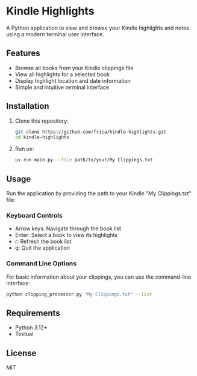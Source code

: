 # Kindle Highlights

A Python application to view and browse your Kindle highlights and notes using a modern terminal user interface.

## Features

- Browse all books from your Kindle clippings file
- View all highlights for a selected book
- Display highlight location and date information
- Simple and intuitive terminal interface

## Installation

1. Clone this repository:
   ```bash
   git clone https://github.com/frica/kindle-highlights.git
   cd kindle-highlights
   
2. Run uv:
   ```bash
   uv run main.py --file path/to/your/My Clippings.txt

## Usage
Run the application by providing the path to your Kindle "My Clippings.txt" file:

### Keyboard Controls
* Arrow keys: Navigate through the book list
* Enter: Select a book to view its highlights
* r: Refresh the book list
* q: Quit the application

### Command Line Options

For basic information about your clippings, you can use the command-line interface:
    
```bash
python clipping_processor.py "My Clippings.txt" --list
```

## Requirements
* Python 3.12+
* Textual

## License
MIT
